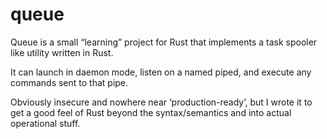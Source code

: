 # queue
Queue is a small “learning” project for Rust that implements a task spooler like utility written in Rust.

It can launch in daemon mode, listen on a named piped, and execute any commands sent to that pipe. 

Obviously insecure and nowhere near ‘production-ready’, but I wrote it to get a good feel of Rust beyond the syntax/semantics and into actual operational stuff.
